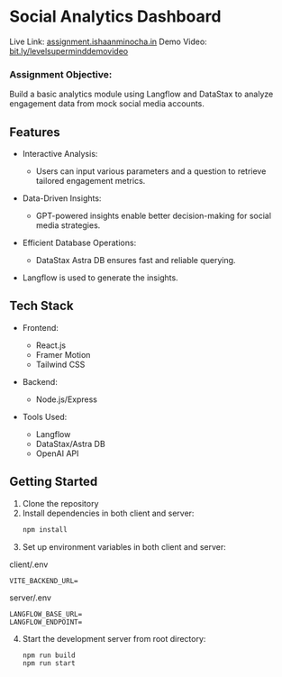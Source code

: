 # Social Analytics Dashboard

Live Link: [assignment.ishaanminocha.in](https://assignment.ishaanminocha.in)
Demo Video: [bit.ly/levelsuperminddemovideo](https://bit.ly/levelsuperminddemovideo)

### Assignment Objective:

Build a basic analytics module using Langflow and DataStax to analyze engagement data from mock social media accounts.

## Features

- Interactive Analysis:
  - Users can input various parameters and a question to retrieve tailored engagement metrics.
- Data-Driven Insights:
  - GPT-powered insights enable better decision-making for social media strategies.
- Efficient Database Operations:

  - DataStax Astra DB ensures fast and reliable querying.

- Langflow is used to generate the insights.

## Tech Stack

- Frontend:

  - React.js
  - Framer Motion
  - Tailwind CSS

- Backend:

  - Node.js/Express

- Tools Used:

  - Langflow
  - DataStax/Astra DB
  - OpenAI API

## Getting Started

1. Clone the repository
2. Install dependencies in both client and server:
   ```bash
   npm install
   ```
3. Set up environment variables in both client and server:

client/.env

```env
VITE_BACKEND_URL=
```

server/.env

```env
LANGFLOW_BASE_URL=
LANGFLOW_ENDPOINT=
```

4. Start the development server from root directory:
   ```bash
   npm run build
   npm run start
   ```
